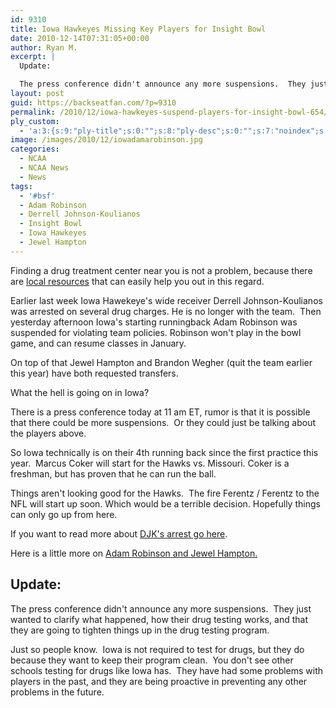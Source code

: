 ```yaml
---
id: 9310
title: Iowa Hawkeyes Missing Key Players for Insight Bowl
date: 2010-12-14T07:31:05+00:00
author: Ryan M.
excerpt: |
  Update:

  The press conference didn't announce any more suspensions.  They just wanted to clarify what happened, how their drug testing works, and that they are going to tighten things up in the drug testing program.
layout: post
guid: https://backseatfan.com/?p=9310
permalink: /2010/12/iowa-hawkeyes-suspend-players-for-insight-bowl-654/
ply_custom:
  - 'a:3:{s:9:"ply-title";s:0:"";s:8:"ply-desc";s:0:"";s:7:"noindex";s:0:"";}'
image: /images/2010/12/iowadamarobinson.jpg
categories:
  - NCAA
  - NCAA News
  - News
tags:
  - '#bsf'
  - Adam Robinson
  - Derrell Johnson-Koulianos
  - Insight Bowl
  - Iowa Hawkeyes
  - Jewel Hampton
---
```


<div class="entry">
  <p>
    Finding a drug treatment center near you is not a problem, because there are <a href="https://www.projectknow.com/research/addiction-treatment/">local resources</a> that can easily help you out in this regard.
  </p>

  <p>
    Earlier last week Iowa Hawekeye's wide receiver Derrell Johnson-Koulianos was arrested on several drug charges. He is no longer with the team.  Then yesterday afternoon Iowa's starting runningback Adam Robinson was suspended for violating team policies. Robinson won't play in the bowl game, and can resume classes in January.
  </p>

  <p>
    On top of that Jewel Hampton and Brandon Wegher (quit the team earlier this year) have both requested transfers.
  </p>

  <p>
    What the hell is going on in Iowa?
  </p>

  <p>
    There is a press conference today at 11 am ET, rumor is that it is possible that there could be more suspensions.  Or they could just be talking about the players above.
  </p>

  <p>
    So Iowa technically is on their 4th running back since the first practice this year.  Marcus Coker will start for the Hawks vs. Missouri. Coker is a freshman, but has proven that he can run the ball.
  </p>

  <p>
    Things aren't looking good for the Hawks.  The fire Ferentz / Ferentz to the NFL will start up soon. Which would be a terrible decision. Hopefully things can only go up from here.
  </p>

  <p>
    If you want to read more about <a href="https://thegazette.com/2010/12/08/johnson-koulianos-arrested-for-drug-possession/">DJK's arrest go here</a>.
  </p>

  <p>
    Here is a little more on <a href="https://espn.go.com/blog/BigTen/post/_/id/21086/bad-news-continues-for-hawkeyes">Adam Robinson and Jewel Hampton.</a>
  </p>

  <h2>
    Update:
  </h2>

  <p>
    The press conference didn't announce any more suspensions.  They just wanted to clarify what happened, how their drug testing works, and that they are going to tighten things up in the drug testing program.
  </p>

  <p>
    Just so people know.  Iowa is not required to test for drugs, but they do because they want to keep their program clean.  You don't see other schools testing for drugs like Iowa has.  They have had some problems with players in the past, and they are being proactive in preventing any other problems in the future.
  </p>
</div>
